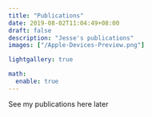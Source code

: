 ```yaml
---
title: "Publications"
date: 2019-08-02T11:04:49+08:00
draft: false
description: "Jesse's publications"
images: ["/Apple-Devices-Preview.png"]

lightgallery: true

math:
  enable: true
---
```


See my publications here later